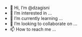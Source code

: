 - 👋 Hi, I’m @dzagisni
- 👀 I’m interested in ...
- 🌱 I’m currently learning ...
- 💞️ I’m looking to collaborate on ...
- 📫 How to reach me ...

<!---
dzagisni/dzagisni is a ✨ special ✨ repository because its `README.md` (this file) appears on your GitHub profile.
You can click the Preview link to take a look at your changes.
--->
